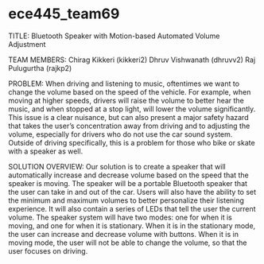 # ece445_team69
TITLE: Bluetooth Speaker with Motion-based Automated Volume Adjustment

TEAM MEMBERS:
Chirag Kikkeri (kikkeri2)
Dhruv Vishwanath (dhruvv2)
Raj Pulugurtha (rajkp2)

PROBLEM:
When driving and listening to music, oftentimes we want to change the volume based on the speed of the vehicle. For example, when moving at higher speeds, drivers will raise the volume to better hear the music, and when stopped at a stop light, will lower the volume significantly. This issue is a clear nuisance, but can also present a major safety hazard that takes the user’s concentration away from driving and to adjusting the volume, especially for drivers who do not use the car sound system. Outside of driving specifically, this is a problem for those who bike or skate with a speaker as well. 

SOLUTION OVERVIEW:
Our solution is to create a speaker that will automatically increase and decrease volume based on the speed that the speaker is moving. The speaker will be a portable Bluetooth speaker that the user can take in and out of the car. Users will also have the ability to set the minimum and maximum volumes to better personalize their listening experience. It will also contain a series of LEDs that tell the user the current volume. The speaker system will have two modes: one for when it is moving, and one for when it is stationary. When it is in the stationary mode, the user can increase and decrease volume with buttons. When it is in moving mode, the user will not be able to change the volume, so that the user focuses on driving. 
